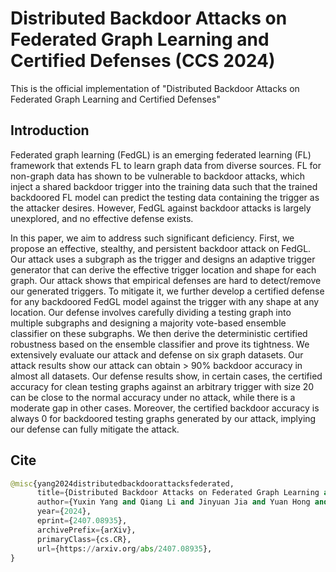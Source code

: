 # Distributed Backdoor Attacks on Federated Graph Learning and Certified Defenses  (CCS 2024)
This is the official implementation of "Distributed Backdoor Attacks on Federated Graph Learning and Certified Defenses"


## Introduction
Federated graph learning (FedGL) is an emerging federated learning (FL) framework that extends FL to learn graph data from diverse sources. FL for non-graph data has shown to be vulnerable to backdoor attacks, which inject a shared backdoor trigger into the training data such that the trained backdoored FL model can predict the testing data containing the trigger as the attacker desires. However, FedGL against backdoor attacks is largely unexplored, and no effective defense exists. 

In this paper, we aim to address such significant deficiency. First, we propose an effective, stealthy, and persistent backdoor attack on FedGL. Our attack uses a subgraph as the trigger and designs an adaptive trigger generator that can derive the effective trigger location and shape for each graph. Our attack shows that empirical defenses are hard to detect/remove our generated triggers. To mitigate it, we further develop a certified defense for any backdoored FedGL model against the trigger with any shape at any location. Our defense involves carefully dividing a testing graph into multiple subgraphs and designing a majority vote-based ensemble classifier on these subgraphs. We then derive the deterministic certified robustness based on the ensemble classifier and prove its tightness. We extensively evaluate our attack and defense on six graph datasets. Our attack results show our attack can obtain > 90% backdoor accuracy in almost all datasets. Our defense results show, in certain cases, the certified accuracy for clean testing graphs against an arbitrary trigger with size 20 can be close to the normal accuracy under no attack, while there is a moderate gap in other cases. Moreover, the certified backdoor accuracy is always 0 for backdoored testing graphs generated by our attack, implying our defense can fully mitigate the attack. 

## Cite
```python
@misc{yang2024distributedbackdoorattacksfederated,
      title={Distributed Backdoor Attacks on Federated Graph Learning and Certified Defenses}, 
      author={Yuxin Yang and Qiang Li and Jinyuan Jia and Yuan Hong and Binghui Wang},
      year={2024},
      eprint={2407.08935},
      archivePrefix={arXiv},
      primaryClass={cs.CR},
      url={https://arxiv.org/abs/2407.08935}, 
}
```
